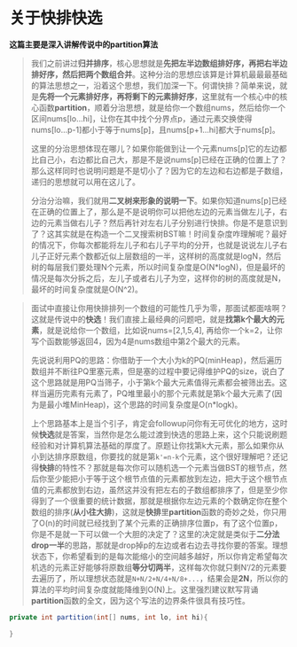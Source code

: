 # 关于快排快选

**这篇主要是深入讲解传说中的partition算法**
>
>我们之前讲过**归并排序**，核心思想就是**先把左半边数组排好序，再把右半边排好序，然后把两个数组合并**。这种分治的思想应该算是计算机最最最基础的算法思想之一，沿着这个思想，我们加深一下。何谓快排？简单来说，就是**先将一个元素排好序，再将剩下的元素排好序**，这里就有一个核心中的核心函数**partition**，顺着分治思想，就是给你一个数组nums，然后给你一个区间nums[lo...hi]，让你在其中找个分界点p，通过元素交换使得nums[lo...p-1]都小于等于nums[p]，且nums[p+1...hi]都大于nums[p]。
>
>这里的分治思想体现在哪儿？如果你能做到让一个元素nums[p]它的左边都比自己小，右边都比自己大，那是不是说nums[p]已经在正确的位置上了？那么这样同时也说明问题是不是切小了？因为它的左边和右边都是子数组，递归的思想就可以用在这儿了。
>
>分治分治嘛，我们就用**二叉树来形象的说明一下**。如果你知道nums[p]已经在正确的位置上了，那么是不是说明你可以把他左边的元素当做左儿子，右边的元素当做右儿子？然后再针对左右儿子分别进行快排。你是不是意识到了？这其实就是在构造一个二叉搜索树BST嘛！时间复杂度咋理解呢？最好的情况下，你每次都能将左儿子和右儿子平均的分开，也就是说说左儿子右儿子正好元素个数都近似上层数组的一半，这样树的高度就是logN，然后树的每层我们要处理N个元素，所以时间复杂度是O(N*logN)，但是最坏的情况是每次分拆之后，左儿子或者右儿子为空，这样你的树的高度就是N，最坏的时间复杂度就是O(N^2)。
>
>
>
>
>

>面试中直接让你用快排排列一个数组的可能性几乎为零，那面试都面啥啊？这就是传说中的**快选**！我们直接上最经典的问题吧，就是**找第k个最大的元素**，就是说给你一个数组，比如说nums=[2,1,5,4], 再给你一个k=2，让你写个函数能够返回4，因为4是nums数组中第2个最大的元素。
>
>先说说利用PQ的思路：你借助于一个大小为k的PQ(minHeap)，然后遍历数组并不断往PQ里塞元素，但是塞的过程中要记得维护PQ的size，说白了这个思路就是用PQ当筛子，小于第k个最大元素值得元素都会被筛出去。这样当遍历完素有元素了，PQ堆里最小的那个元素就是第k个最大元素了(因为是最小堆MinHeap)，这个思路的时间复杂度是O(n*logk)。
>
>上个思路基本上是当个引子，肯定会followup问你有无可优化的地方，这时候**快选**就是答案，当然你是怎么能过渡到快选的思路上来，这个只能说刷题经验和对计算机算法基础的厚度了。原题让你找第k大元素，那么如果你从小到达排序原数组，你要找的就是第`k'=n-k`个元素，这个很好理解吧？还记得**快排**的特性不？那就是每次你可以随机选一个元素当做BST的根节点，然后你至少能把小于等于这个根节点值的元素都放到左边，把大于这个根节点值的元素都放到右边，虽然这并没有把左右的子数组都排序了，但是至少你得到了一个很重要的统计数据，那就是根据你左边元素的个数确定你在整个数组的排序(**从小往大排**)，这就是**快排**里**partition**函数的奇妙之处，你只用了O(n)的时间就已经找到了某个元素的正确排序位置p，有了这个位置p，你是不是就一下可以做一个大胆的决定了？这里的决定就是类似于**二分法drop一半**的思路，那就是drop掉p的左边或者右边去寻找你要的答案。理想状态下，你希望看到的是每次能缩小的空间越多越好，所以你肯定希望每次机选的元素正好能够将原数组**等分切两半**，这样每次你就只剩N‘/2的元素要去遍历了，所以理想状态就是`N+N/2+N/4+N/8+...`，结果会是**2N**，所以你的算法的平均时间复杂度就能降维到O(N)上。这里强烈建议默写背诵**partition**函数的全文，因为这个写法的边界条件很具有技巧性。
```java
private int partition(int[] nums, int lo, int hi){
    
}
```
>
>
>
>
>